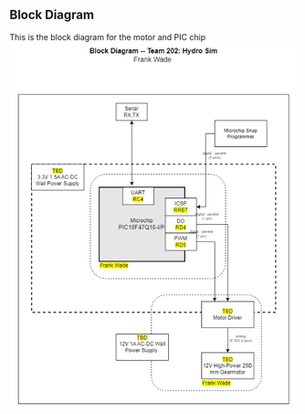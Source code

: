 
Block Diagram
---

This is the block diagram for the motor and PIC chip
![Block-Diagram](./BlockDiagramWade.png)
